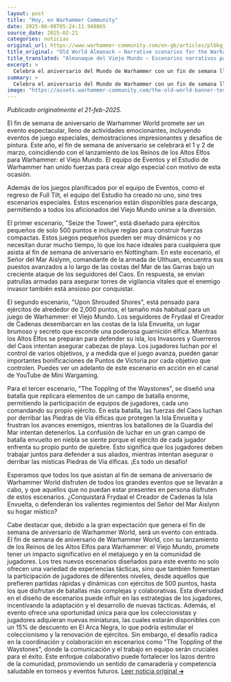 ```yaml
---
layout: post
title: "Hoy, en Warhammer Community"
date: 2025-06-08T05:24:11.948865
source_date: 2025-02-21
categories: noticias
original_url: https://www.warhammer-community.com/en-gb/articles/plbkgjgd/old-world-almanack-narrative-scenarios-for-the-warhammer-world-anniversary/
title_original: "Old World Almanack – Narrative scenarios for the Warhammer World Anniversary - Warhammer Community"
title_translated: "Almanaque del Viejo Mundo – Escenarios narrativos para el aniversario del Mundo de Warhammer - Comunidad Warhammer"
excerpt: >
  Celebra el aniversario del Mundo de Warhammer con un fin de semana lleno de emoción y creatividad. Este año, el evento coincide con el lanzamiento de los Reinos de los Altos Elfos para Warhammer: el Viejo Mundo. La comunidad de Warhammer ha preparado tres escenarios narrativos especiales que se pueden descargar, permitiendo a todos los fanáticos unirse a la diversión. Desde pequeñas escaramuzas hasta batallas épicas, estos escenarios ofrecen una experiencia única que amplía la narrativa del Viejo Mundo. ¡No te pierdas la oportunidad de ser parte de esta celebración épica, ya sea en persona o desde casa!
summary: >
  Celebra el aniversario del Mundo de Warhammer con un fin de semana lleno de emoción y creatividad. Este año, el evento coincide con el lanzamiento de los Reinos de los Altos Elfos para Warhammer: el Viejo Mundo. La comunidad de Warhammer ha preparado tres escenarios narrativos especiales que se pueden descargar, permitiendo a todos los fanáticos unirse a la diversión. Desde pequeñas escaramuzas hasta batallas épicas, estos escenarios ofrecen una experiencia única que amplía la narrativa del Viejo Mundo. ¡No te pierdas la oportunidad de ser parte de esta celebración épica, ya sea en persona o desde casa!
image: "https://assets.warhammer-community.com/the-old-world-banner-test.jpg"
---
```


*Publicado originalmente el 21-feb-2025.*

El fin de semana de aniversario de Warhammer World promete ser un evento espectacular, lleno de actividades emocionantes, incluyendo eventos de juego especiales, demostraciones impresionantes y desafíos de pintura. Este año, el fin de semana de aniversario se celebrará el 1 y 2 de marzo, coincidiendo con el lanzamiento de los Reinos de los Altos Elfos para Warhammer: el Viejo Mundo. El equipo de Eventos y el Estudio de Warhammer han unido fuerzas para crear algo especial con motivo de esta ocasión.

Además de los juegos planificados por el equipo de Eventos, como el regreso de Full Tilt, el equipo del Estudio ha creado no uno, sino tres escenarios especiales. Estos escenarios están disponibles para descarga, permitiendo a todos los aficionados del Viejo Mundo unirse a la diversión.

El primer escenario, "Seize the Tower", está diseñado para ejércitos pequeños de solo 500 puntos e incluye reglas para construir fuerzas compactas. Estos juegos pequeños pueden ser muy dinámicos y no necesitan durar mucho tiempo, lo que los hace ideales para cualquiera que asista al fin de semana de aniversario en Nottingham. En este escenario, el Señor del Mar Aislynn, comandante de la armada de Ulthuan, encuentra sus puestos avanzados a lo largo de las costas del Mar de las Garras bajo un creciente ataque de los seguidores del Caos. En respuesta, se envían patrullas armadas para asegurar torres de vigilancia vitales que el enemigo invasor también está ansioso por conquistar.

El segundo escenario, "Upon Shrouded Shores", está pensado para ejércitos de alrededor de 2,000 puntos, el tamaño más habitual para un juego de Warhammer: el Viejo Mundo. Los seguidores de Frydaal el Creador de Cadenas desembarcan en las costas de la Isla Envuelta, un lugar brumoso y secreto que esconde una poderosa guarnición élfica. Mientras los Altos Elfos se preparan para defender su isla, los Invasores y Guerreros del Caos intentan asegurar cabezas de playa. Los jugadores luchan por el control de varios objetivos, y a medida que el juego avanza, pueden ganar importantes bonificaciones de Puntos de Victoria por cada objetivo que controlen. Puedes ver un adelanto de este escenario en acción en el canal de YouTube de Mini Wargaming.

Para el tercer escenario, "The Toppling of the Waystones", se diseñó una batalla que replicara elementos de un campo de batalla enorme, permitiendo la participación de equipos de jugadores, cada uno comandando su propio ejército. En esta batalla, las fuerzas del Caos luchan por derribar las Piedras de Vía élficas que protegen la Isla Envuelta y frustran los avances enemigos, mientras los batallones de la Guardia del Mar intentan detenerlos. La confusión de luchar en un gran campo de batalla envuelto en niebla se siente porque el ejército de cada jugador enfrenta su propio punto de quiebre. Esto significa que los jugadores deben trabajar juntos para defender a sus aliados, mientras intentan asegurar o derribar las místicas Piedras de Vía élficas. ¡Es todo un desafío!

Esperamos que todos los que asistan al fin de semana de aniversario de Warhammer World disfruten de todos los grandes eventos que se llevarán a cabo, y que aquellos que no puedan estar presentes en persona disfruten de estos escenarios. ¿Conquistará Frydaal el Creador de Cadenas la Isla Envuelta, o defenderán los valientes regimientos del Señor del Mar Aislynn su hogar místico?

Cabe destacar que, debido a la gran expectación que genera el fin de semana de aniversario de Warhammer World, será un evento con entrada.
El fin de semana de aniversario de Warhammer World, con su lanzamiento de los Reinos de los Altos Elfos para Warhammer: el Viejo Mundo, promete tener un impacto significativo en el metajuego y en la comunidad de jugadores. Los tres nuevos escenarios diseñados para este evento no solo ofrecen una variedad de experiencias tácticas, sino que también fomentan la participación de jugadores de diferentes niveles, desde aquellos que prefieren partidas rápidas y dinámicas con ejércitos de 500 puntos, hasta los que disfrutan de batallas más complejas y colaborativas. Esta diversidad en el diseño de escenarios puede influir en las estrategias de los jugadores, incentivando la adaptación y el desarrollo de nuevas tácticas. Además, el evento ofrece una oportunidad única para que los coleccionistas y jugadores adquieran nuevas miniaturas, las cuales estarán disponibles con un 15% de descuento en El Arca Negra, lo que podría estimular el coleccionismo y la renovación de ejércitos. Sin embargo, el desafío radica en la coordinación y colaboración en escenarios como "The Toppling of the Waystones", donde la comunicación y el trabajo en equipo serán cruciales para el éxito. Este enfoque colaborativo puede fortalecer los lazos dentro de la comunidad, promoviendo un sentido de camaradería y competencia saludable en torneos y eventos futuros.
[Leer noticia original ➜](https://www.warhammer-community.com/en-gb/articles/plbkgjgd/old-world-almanack-narrative-scenarios-for-the-warhammer-world-anniversary/)
